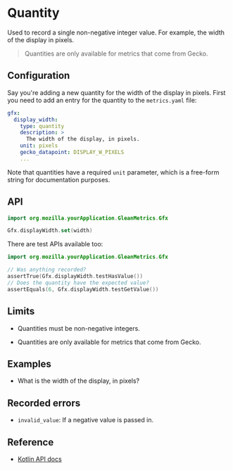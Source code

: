# Quantity

Used to record a single non-negative integer value.
For example, the width of the display in pixels.

> Quantities are only available for metrics that come from Gecko.

## Configuration

Say you're adding a new quantity for the width of the display in pixels. First you need to add an entry for the quantity to the `metrics.yaml` file:

```YAML
gfx:
  display_width:
    type: quantity
    description: >
      The width of the display, in pixels.
    unit: pixels
    gecko_datapoint: DISPLAY_W_PIXELS
    ...
```

Note that quantities have a required `unit` parameter, which is a free-form string for documentation purposes.

## API

```Kotlin
import org.mozilla.yourApplication.GleanMetrics.Gfx

Gfx.displayWidth.set(width)
```

There are test APIs available too:

```Kotlin
import org.mozilla.yourApplication.GleanMetrics.Gfx

// Was anything recorded?
assertTrue(Gfx.displayWidth.testHasValue())
// Does the quantity have the expected value?
assertEquals(6, Gfx.displayWidth.testGetValue())
```

## Limits

* Quantities must be non-negative integers.

* Quantities are only available for metrics that come from Gecko.

## Examples

* What is the width of the display, in pixels?

## Recorded errors

* `invalid_value`: If a negative value is passed in.

## Reference

* [Kotlin API docs](../../../javadoc/glean/mozilla.telemetry.glean.private/-quantity-metric-type/index.html)
